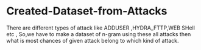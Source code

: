 # Created-Dataset-from-Attacks
There are  different types of attack like ADDUSER ,HYDRA_FTTP,WEB SHell etc , So,we have to make a dataset of n-gram using these all attacks  then what is most chances of given attack belong to which kind of attack.  
